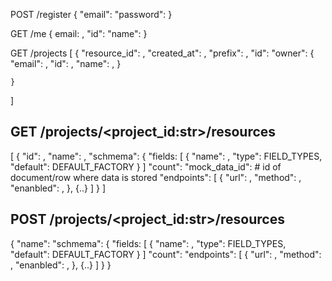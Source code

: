 
POST /register 
{
    "email": <str>
    "password": <str>
}

GET /me
{
    email: <str>,
    "id": <uuid>
    "name": <str>
}

GET /projects
[
    {
        "resource_id": <str>,
        "created_at": <str>,
        "prefix": <str>,
        "id": <str>
        "owner": {
            "email": <str>,
            "id":  <str>,
            "name": <str>,
        }
        
    }
]

##  GET  /projects/<project_id:str>/resources
[
    {
    "id": <str>,
    "name": <str>,
    "schmema": {
        "fields: [
            {
                "name": <str>,
                "type": FIELD_TYPES,
                "default": DEFAULT_FACTORY
            }
        ]
    "count": <int>
    "mock_data_id": <str>  # id of document/row where data is stored
    "endpoints": [
        {
            "url": <str>,
            "method": <str>,
            "enanbled": <bool>,
        },
        {..}
    ]
    }
]



##  POST  /projects/<project_id:str>/resources
{
    "name": <str>
    "schmema": {
        "fields: [
            {
                "name": <str>,
                "type": FIELD_TYPES,
                "default": DEFAULT_FACTORY
            }
        ]
    "count": <int>
    "endpoints": [
        {
            "url": <str>,
            "method": <str>,
            "enanbled": <bool>,
        },
        {..}
    ]
    }
}
